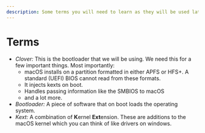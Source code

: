 ```yaml
---
description: Some terms you will need to learn as they will be used later on.
---
```


# Terms

* _Clover:_ This is the bootloader that we will be using. We need this for a few important things. Most importantly:
  * macOS installs on a partition formatted in either APFS or HFS+. A standard \(UEFI\) BIOS cannot read from these formats.
  * It injects kexts on boot.
  * Handles passing information like the SMBIOS to macOS
  * and a lot more.
* _Bootloader:_ A piece of software that on boot loads the operating system.
* _Kext:_ A combination of **K**ernel **Ext**ension. These are additions to the macOS kernel which you can think of like drivers on windows.





